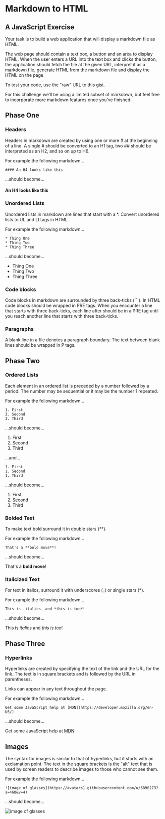# Markdown to HTML

## A JavaScript Exercise

Your task is to build a web application that will display a markdown file as HTML.

The web page should contain a text box, a button and an area to display HTML. When the user enters a URL into the text box and clicks the button, the application should fetch the file at the given URL, interpret it as a markdown file, generate HTML from the markdown file and display the HTML on the page.

To test your code, use the "raw" URL to this gist.

For this challenge we'll be using a limited subset of markdown, but feel free to incorporate more markdown features once you've finished.

## Phase One

### Headers

Headers in markdown are created by using one or more # at the beginning of a line. A single # should be converted to an H1 tag, two ## should be interpreted as an H2, and so on up to H6.

For example the following markdown...

```
#### An H4 looks like this
```

...should become...

#### An H4 looks like this

### Unordered Lists

Unordered lists in markdown are lines that start with a *. Convert unordered lists to UL and LI tags in HTML.

For example the following markdown...

```
* Thing One
* Thing Two
* Thing Three
```

...should become...

* Thing One
* Thing Two
* Thing Three


### Code blocks

Code blocks in markdown are surrounded by three back-ticks (```). In HTML code blocks should be wrapped in PRE tags. When you encounter a line that starts with three back-ticks, each line after should be in a PRE tag until you reach another line that starts with three back-ticks.

### Paragraphs

A blank line in a file denotes a paragraph boundary. The text between blank lines should be wrapped in P tags.

## Phase Two

### Ordered Lists

Each element in an ordered list is preceded by a number followed by a period. The number may be sequential or it may be the number 1 repeated.

For example the following markdown...

```
1. First
2. Second
3. Third
```

...should become...

1. First
2. Second
3. Third

...and...

```
1. First
1. Second
1. Third
```

...should become...

1. First
1. Second
1. Third

### Bolded Text

To make text bold surround it in double stars (**).

For example the following markdown...

```
That's a **bold move**!
```

...should become...

That's a **bold move**!

### Italicized Text

For text in italics, surround it with underscores (_) or single stars (*).

For example the following markdown...

```
This is _italics_ and *this is too*!
```

...should become...

This is _italics_ and *this is too*!

## Phase Three

### Hyperlinks

Hyperlinks are created by specifying the text of the link and the URL for the link. The text is in square brackets and is followed by the URL in parentheses.

Links can appear in any text throughout the page.

For example the following markdown...

```
Get some JavaScript help at [MDN](https://developer.mozilla.org/en-US/)
```

...should become...

Get some JavaScript help at [MDN](https://developer.mozilla.org/en-US/)

## Images

The syntax for images is similar to that of hyperlinks, but it starts with an exclamation point. The text in the square brackets is the "alt" text that is used by screen readers to describe images to those who cannot see them.



For example the following markdown...

```
![image of glasses](https://avatars1.githubusercontent.com/u/3890273?s=460&v=4)
```

...should become...

![image of glasses](https://avatars1.githubusercontent.com/u/3890273?s=460&v=4)
